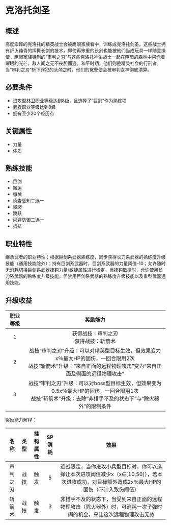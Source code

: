 # 克洛托剑圣

## 概述

高度崇拜的克洛托的精英战士会被鹰眼家族看中，训练成克洛托剑圣。这些战士拥有炉火纯青的挥舞长剑的技术，即使再笨重的长剑也能被他们当成玩具一样随意操使。鹰眼家族特制的“审判之刃”与这些克洛托神佑战士一起在阴暗的森林中闪烁着耀眼的光芒，敌人闻之无不丧胆而逃。和平时期，他们则是精灵社会的行刑者，当“审判之刃”斩下罪犯的头颅之时，他们的冤孽便会被审判女神彻底清算。

## 必要条件

* 进攻型<a href="../../elfFamily/forestKeeper" target="_blank">林卫</a>职业等级达到8级，且选择了“巨剑”作为熟练项
* <a href="../../../basicJob/Warrior" target="_blank">武者</a>职业等级达到8级
* 拥有至少20个经历点

## 关键属性

* 力量
* 体质

## 熟练技能

* 巨剑
* 搬运
* 缴械 
* 侦查感知二选一
* 攀爬
* 跳跃
* 闪避防御二选一
* 抵抗

## 职业特性

继承武者的职业特性；根据巨剑系武器熟练度，同步获得长刀系武器的熟练度升级技能（通用技能除外）；持有巨剑系武器时，巨剑系武器的力量阈值-10；允许随时无消耗切换巨剑系武器挂钩力量/敏捷属性进行检定，当挂钩敏捷时，允许使用长刀系武器的熟练度升级技能，但禁用巨剑系武器的熟练度升级技能以及重型武器通用技能。

## 升级收益

职业等级|奖励能力
:--:|:--:
1|获得战技：审判之刃<br>获得战技：斩箭术
2|战技“审判之刃”升级：可以对精英型目标生效，但效果变为x％最大HP的固伤，一回合限用2次<br>战技“斩箭术”升级：“来自正面的远程物理攻击”变为“来自正面及侧面的远程物理攻击”
3|战技“审判之刃”升级：可以对boss型目标生效，但效果变为0.5x％最大HP的固伤，一回合限用1次<br>战技“斩箭术”升级：去除“非措手不及的状态下”与“除火器外”的限制条件

奖励能力解释：

名称|类型|挂钩属性|SP消耗|效果
:--:|:--:|:--:|:--:|:--:
审判之刃|战技|触发|5|近战限定，当你进攻小兵型目标时，你可以选择让本次进攻阈值减少x（x∈[10,50]），若本次进攻成功，对目标额外造成2x％最大HP的固伤（不计入致伤阈值）
斩箭术|战技|触发|3|非措手不及的状态下，当受到来自正面的远程物理攻击（除火器外）时，可消耗一次子弹时间的机会，来让这次远程物理攻击无效